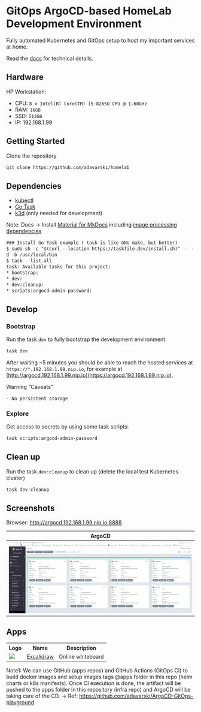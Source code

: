 # GitOps ArgoCD-based HomeLab Development Environment

Fully automated Kubernetes and GitOps setup to host my important services at home.

Read the [docs](https://adavarski.github.io/homelab) for technical details.

## Hardware

HP Workstation:
- CPU: `8 x Intel(R) Core(TM) i5-8265U CPU @ 1.60GHz`
- RAM: `16GB`
- SSD: `512GB`
- IP: 192.168.1.99

## Getting Started

Clone the repository

```sh
git clone https://github.com/adavarski/homelab
```

## Dependencies

- [kubectl](https://kubernetes.io/docs/tasks/tools/#kubectl)
- [Go Task](https://taskfile.dev/installation)
- [k3d](https://k3d.io/#installation) (only needed for development)

 Note: Docs -> Install [Material for MkDocs](https://squidfunk.github.io/mkdocs-material/getting-started/#latest) including [image processing dependencies](https://squidfunk.github.io/mkdocs-material/setup/dependencies/image-processing)

```
### Install Go Task example ( task is like GNU make, but better)
$ sudo sh -c "$(curl --location https://taskfile.dev/install.sh)" -- -d -b /usr/local/bin
$ task --list-all
task: Available tasks for this project:
* bootstrap:                           
* dev:                                 
* dev:cleanup:                         
* scripts:argocd-admin-password: 
```

## Develop

### Bootstrap

Run the task `dev` to fully bootstrap the development environment.

```bash
task dev
```

After waiting ~5 minutes you should be able to reach the hosted services at `https://*.192.168.1.99.nip.io`, for example at [http://argocd.192.168.1.99.nip.io](https://argocd.192.168.1.99.nip.io).

Warning "Caveats"

    - No persistent storage

### Explore

Get access to secrets by using some task scripts:

```bash
task scripts:argocd-admin-password
```

## Clean up

Run the task `dev:cleanup` to clean up (delete the local test Kubernetes cluster)

```bash
task dev:cleanup
```

## Screenshots

Browser: http://argocd.192.168.1.99.nip.io:8888

| ArgoCD |
| :--: |
| ![ArgoCD dashboard screenshot](docs/images/homelab-argocd.png) |


## Apps

<table>
    <tr>
        <th>Logo</th> <th>Name</th> <th>Description</th>
    </tr>
    <tr>
        <td><img src="https://docs.excalidraw.com/img/logo.svg" width="48">
        <td><a href="https://docs.excalidraw.com">Excalidraw</a></td>
        <td>Online whiteboard</td>
    </tr>
</table>

Note1: We can use GitHub (apps repos) and GitHub Actions (GitOps CI) to build docker images and setup images tags @apps folder in this repo (helm charts or k8s manifests). Once CI execution is done, the artifact will be pushed to the apps folder in this repository (infra repo) and ArgoCD will be taking care of the CD. -> Ref: https://github.com/adavarski/ArgoCD-GitOps-playground


